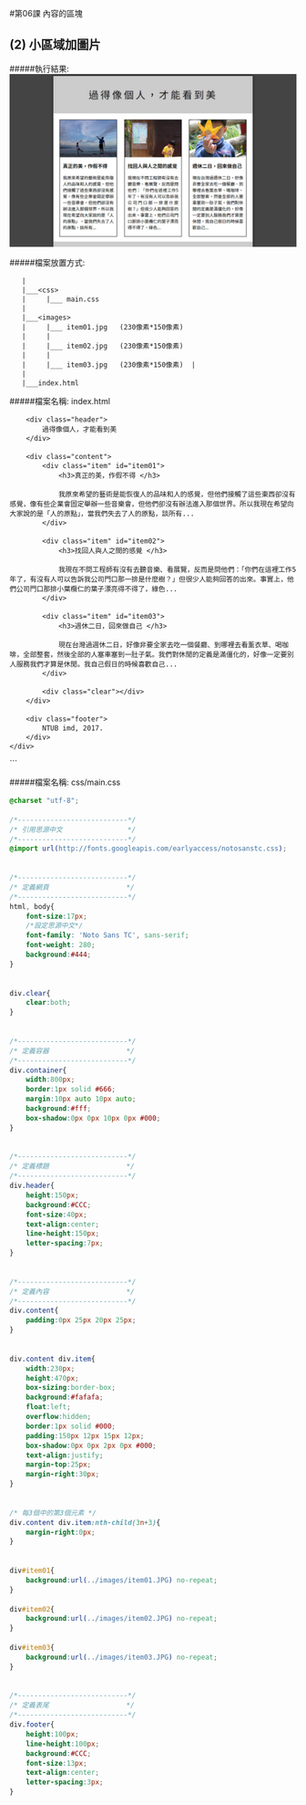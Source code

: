 #第06課 內容的區塊



## (2) 小區域加圖片


#####執行結果:
![GitHub Logo](/imgs/results06-2.jpg)


#####檔案放置方式:
```
   | 
   |___<css>
   |     |___ main.css
   |
   |___<images>
   |     |___ item01.jpg   (230像素*150像素)
   |     |
   |     |___ item02.jpg   (230像素*150像素)
   |     |
   |     |___ item03.jpg   (230像素*150像素)  |	 
   |
   |___index.html   
```


#####檔案名稱: index.html 
<!doctype html>
<html>
<head>
<meta charset="utf-8">
<title>測試網頁</title>
<!-- 加入 main.css -->
<link href="css/main.css" rel="stylesheet" type="text/css" />
</head>
<body>
    <!-- *** 加入一個容器區塊 *** -->
    <div class="container">

        <div class="header">
            過得像個人，才能看到美
        </div>

        <div class="content">            
            <div class="item" id="item01">
                <h3>真正的美，作假不得 </h3>
    
                我原來希望的藝術是能恢復人的品味和人的感覺，但他們接觸了這些東西卻沒有感覺，像有些企業會固定舉辦一些音樂會，但他們卻沒有辦法進入那個世界。所以我現在希望向大家說的是「人的原點」，當我們失去了人的原點，談所有...
            </div>
            
            <div class="item" id="item02">
                <h3>找回人與人之間的感覺 </h3>
    
                我現在不問工程師有沒有去聽音樂、看展覽，反而是問他們：「你們在這裡工作5年了，有沒有人可以告訴我公司門口那一排是什麼樹？」但很少人能夠回答的出來。事實上，他們公司門口那排小葉欖仁的葉子漂亮得不得了，綠色... 
            </div>
            
            <div class="item" id="item03">
            	<h3>週休二日，回來做自己 </h3>

                現在台灣過週休二日，好像非要全家去吃一個餐廳、到哪裡去看薰衣草、喝咖啡，全部整套，然後全部的人塞車塞到一肚子氣。我們對休閒的定義是滿僵化的，好像一定要別人服務我們才算是休閒。我自己假日的時候喜歡自己...
            </div>
            
            <div class="clear"></div>    
        </div>

        <div class="footer">
            NTUB imd, 2017.    
        </div>        
    </div>
</body>
</html>
```


#####檔案名稱: css/main.css
```css
@charset "utf-8";

/*---------------------------*/
/* 引用思源中文                */
/*---------------------------*/
@import url(http://fonts.googleapis.com/earlyaccess/notosanstc.css);


/*---------------------------*/
/* 定義網頁                   */
/*---------------------------*/
html, body{
    font-size:17px;
    /*設定思源中文*/
    font-family: 'Noto Sans TC', sans-serif;
    font-weight: 280;   
    background:#444;    
}


div.clear{
    clear:both;
}


/*---------------------------*/
/* 定義容器                   */
/*---------------------------*/
div.container{
    width:800px;
    border:1px solid #666;  
    margin:10px auto 10px auto;   
    background:#fff;
    box-shadow:0px 0px 10px 0px #000;
}


/*---------------------------*/
/* 定義標題                   */
/*---------------------------*/
div.header{
    height:150px;
    background:#CCC;
    font-size:40px;
    text-align:center;
    line-height:150px;
    letter-spacing:7px;
}


/*---------------------------*/
/* 定義內容                   */
/*---------------------------*/
div.content{       
    padding:0px 25px 20px 25px;
}


div.content div.item{       
    width:230px;
    height:470px;
    box-sizing:border-box;	
    background:#fafafa;	
    float:left;	
    overflow:hidden;	
    border:1px solid #000;
    padding:150px 12px 15px 12px;	
    box-shadow:0px 0px 2px 0px #000;	
    text-align:justify;
    margin-top:25px;
    margin-right:30px;
}


/* 每3個中的第3個元素 */
div.content div.item:nth-child(3n+3){
    margin-right:0px;
}


div#item01{
    background:url(../images/item01.JPG) no-repeat;
}

div#item02{
    background:url(../images/item02.JPG) no-repeat;
}

div#item03{
    background:url(../images/item03.JPG) no-repeat;
}


/*---------------------------*/
/* 定義表尾                   */
/*---------------------------*/
div.footer{
    height:100px;
    line-height:100px;
    background:#CCC;
    font-size:13px;
    text-align:center;
    letter-spacing:3px;
}
```
